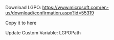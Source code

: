 Download LGPO: https://www.microsoft.com/en-us/download/confirmation.aspx?id=55319

Copy it to here


Update Custom Variable: LGPOPath
